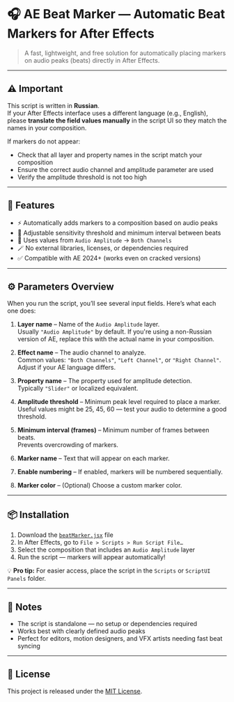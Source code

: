 # 🎧 AE Beat Marker — Automatic Beat Markers for After Effects

> A fast, lightweight, and free solution for automatically placing markers on audio peaks (beats) directly in After Effects.

---

## ⚠️ Important

This script is written in **Russian**.  
If your After Effects interface uses a different language (e.g., English), please **translate the field values manually** in the script UI so they match the names in your composition.

If markers do not appear:
- Check that all layer and property names in the script match your composition
- Ensure the correct audio channel and amplitude parameter are used
- Verify the amplitude threshold is not too high

---

## 🚀 Features

- ⚡ Automatically adds markers to a composition based on audio peaks  
- 🔧 Adjustable sensitivity threshold and minimum interval between beats  
- 🧠 Uses values from `Audio Amplitude` → `Both Channels`  
- 🪄 No external libraries, licenses, or dependencies required  
- ✅ Compatible with AE 2024+ (works even on cracked versions)

---

## ⚙️ Parameters Overview

When you run the script, you’ll see several input fields. Here’s what each one does:

1. **Layer name** – Name of the `Audio Amplitude` layer.  
   Usually `"Audio Amplitude"` by default. If you're using a non-Russian version of AE, replace this with the actual name in your composition.

2. **Effect name** – The audio channel to analyze.  
   Common values: `"Both Channels"`, `"Left Channel"`, or `"Right Channel"`. Adjust if your AE language differs.

3. **Property name** – The property used for amplitude detection.  
   Typically `"Slider"` or localized equivalent.

4. **Amplitude threshold** – Minimum peak level required to place a marker.  
   Useful values might be 25, 45, 60 — test your audio to determine a good threshold.

5. **Minimum interval (frames)** – Minimum number of frames between beats.  
   Prevents overcrowding of markers.

6. **Marker name** – Text that will appear on each marker.

7. **Enable numbering** – If enabled, markers will be numbered sequentially.

8. **Marker color** – (Optional) Choose a custom marker color.

---

## 📦 Installation

1. Download the [`beatMarker.jsx`](./beatMarker.jsx) file  
2. In After Effects, go to `File > Scripts > Run Script File…`  
3. Select the composition that includes an `Audio Amplitude` layer  
4. Run the script — markers will appear automatically!

💡 **Pro tip:** For easier access, place the script in the `Scripts` or `ScriptUI Panels` folder.

---

## 📝 Notes

- The script is standalone — no setup or dependencies required  
- Works best with clearly defined audio peaks  
- Perfect for editors, motion designers, and VFX artists needing fast beat syncing

---

## 📃 License

This project is released under the [MIT License](./LICENSE).
